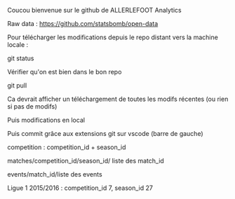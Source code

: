 Coucou bienvenue sur le github de ALLERLEFOOT Analytics

Raw data : https://github.com/statsbomb/open-data

Pour télécharger les modifications depuis le repo distant vers la machine locale :

git status

Vérifier qu'on est bien dans le bon repo

git pull

Ca devrait afficher un téléchargement de toutes les modifs récentes (ou rien si pas de modifs)

Puis modifications en local

Puis commit grâce aux extensions git sur vscode (barre de gauche)

competition : competition_id + season_id

matches/competition_id/season_id/ liste des match_id

events/match_id/liste des events

Ligue 1 2015/2016 : competition_id 7, season_id 27